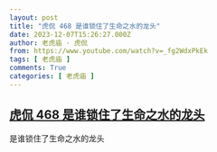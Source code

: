 ```yaml
---
layout: post
title: "虎侃 468 是谁锁住了生命之水的龙头"
date: 2023-12-07T15:26:27.000Z
author: 老虎庙 · 虎侃
from: https://www.youtube.com/watch?v=_fg2WdxPkEk
tags: [ 老虎庙 ]
comments: True
categories: [ 老虎庙 ]
---
```

<!--1701962787000-->
[虎侃 468 是谁锁住了生命之水的龙头](https://www.youtube.com/watch?v=_fg2WdxPkEk)
------

<div>
是谁锁住了生命之水的龙头
</div>

